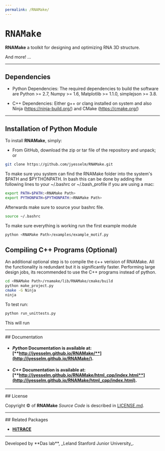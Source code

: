 ```yaml
---
permalink: /RNAMake/
---
```


# <samp>RNAMake</samp>

**RNAMake** a toolkit for designing and optimizing RNA 3D structure.

And more! ...

<hr/>

## Dependencies 

* Python Dependencies: The required dependencies to build the software are Python >= 2.7, Numpy >= 1.6, Matplotlib >= 1.1.0, simplejson >= 3.8.

* C++ Dependencies: Either g++ or clang installed on system and also Ninja (https://ninja-build.org/) and CMake (https://cmake.org/)
	
	
<hr/>

## Installation of Python Module

To install **RNAMake**, simply:

- From GitHub, download the zip or tar file of the repository and unpack; or 

```bash
git clone https://github.com/jyesselm/RNAMake.git
```

To make sure you system can find the RNAMake folder into the system's $PATH and $PYTHONPATH. In bash this can be done by adding the following lines to your ~/.bashrc or ~/.bash_profile if you are using a mac:

```bash
export PATH=$PATH:<RNAMake Path>
export PYTHONPATH=$PYTHONPATH:<RNAMake Path>
```

Afterwards make sure to source your bashrc file.

```bash
source ~/.bashrc
```

To make sure everything is working run the first example module

```bash
python <RNAMake Path>/examples/example_motif.py
```

## Compiling C++ Programs (Optional)

An additional optional step is to compile the c++ verision of RNAMake. All the functionality
is redundant but it is significantly faster. Performing large design jobs, its recommended to 
use the C++ programs instead of python.

```bash
cd <RNAMake Path>/rnamake/lib/RNAMake/cmake/build
python make_project.py
cmake -G Ninja
ninja
```

To test run:

```bash
python run_unittests.py
```

This will run 


<hr/>
## Documentation

* #### *Python* Documentation is available at: [**http://jyesselm.github.io/RNAMake/**](http://jyesselm.github.io/RNAMake/).
* #### *C++* Documentation is available at: [**http://jyesselm.github.io/RNAMake/html_cpp/index.html**](http://jyesselm.github.io/RNAMake/html_cpp/index.html).


<hr/>
## License

Copyright &copy; of **RNAMake** _Source Code_ is described in [LICENSE.md](https://github.com/ribokit/RiboVis/blob/master/LICENSE.md).

<hr/>
## Related Packages

* [**HiTRACE**](https://hitrace.github.io/HiTRACE/)


<hr/>
Developed by **Das lab**, _Leland Stanford Junior University_.

